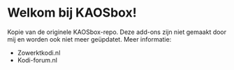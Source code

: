 Welkom bij KAOSbox!
===================
Kopie van de originele KAOSbox-repo. Deze add-ons zijn niet gemaakt door mij en worden ook niet meer geüpdatet. 
Meer informatie:

- Zowerktkodi.nl
- Kodi-forum.nl
